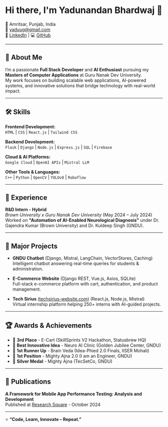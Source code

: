 # Hi there, I'm Yadunandan Bhardwaj 👋

📍 Amritsar, Punjab, India  
📧 [yaduug@gmail.com](mailto:yaduug@gmail.com)  
💼 [LinkedIn](https://linkedin.com/in/YADUUG) | 💻 [GitHub](https://github.com/YADUUG)

---

## 🚀 About Me  
I’m a passionate **Full Stack Developer** and **AI Enthusiast** pursuing my **Masters of Computer Applications** at Guru Nanak Dev University.  
My work focuses on building scalable web applications, AI-powered systems, and innovative solutions that bridge technology with real-world impact.

---

## 🛠 Skills  

**Frontend Development:**  
`HTML` | `CSS` | `React.js` | `Tailwind CSS`

**Backend Development:**  
`Flask` | `Django` | `Node.js` | `Express.js` | `SQL` | `Firebase`

**Cloud & AI Platforms:**  
`Google Cloud` | `OpenAI APIs` | `Mistral LLM`

**Other Tools & Languages:**  
`C++` | `Python` | `OpenCV` | `YOLOv8` | `Roboflow`

---

## 💼 Experience  

**R&D Intern - Hybrid**  
*Brown University x Guru Nanak Dev University* (May 2024 – July 2024)  
Worked on **"Automation of AI-Enabled Neurological Diagnosis"** under Dr. Gajendra Kumar (Brown University) and Dr. Kuldeep Singh (GNDU).

---

## 📌 Major Projects  

- **GNDU Chatbot** (Django, Mistral, LangChain, VectorStores, Caching)  
  Intelligent chatbot answering real-time queries for students & administration.

- **E-Commerce Website** (Django REST, Vue.js, Axios, SQLite)  
  Full-stack e-commerce platform with cart, authentication, and product management.

- **Tech Sirius** ([techsirius-website.com](http://techsirius-website.com)) (React.js, Node.js, Mistral)  
  Virtual internship platform helping 250+ interns with AI-guided projects.

---

## 🏆 Awards & Achievements  

- 🥉 **3rd Place** - E-Cart (SkillSprints V2 Hackathon, Statusbrew HQ)  
- 🏅 **Best Innovative Idea** - Neuro AI Clinic (Golden Jubilee Center, GNDU)  
- 🥈 **1st Runner Up** - Brain Veda (Idea-Phied 2.0 Finals, IISER Mohali)  
- 🥇 **1st Position** - Mighty Ajna 2.0 (I am an Engineer, GNDU)  
- 🥈 **Silver Medal** - Mighty Ajna (TecSetCo, GNDU)

---

## 📄 Publications  

**A Framework for Mobile App Performance Testing: Analysis and Development**  
Published at [Research Square](https://www.researchsquare.com) - October 2024

---

⭐ **“Code, Learn, Innovate – Repeat.”**  
